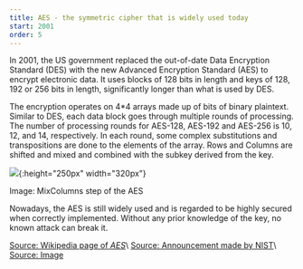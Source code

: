 ```yaml
---
title: AES - the symmetric cipher that is widely used today
start: 2001
order: 5
---
```


In 2001, the US government replaced the out-of-date Data Encryption Standard (DES) with the new Advanced Encryption Standard (AES) to encrypt electronic data. It uses blocks of 128 bits in length and keys of 128, 192 or 256 bits in length, significantly longer than what is used by DES.

The encryption operates on 4*4 arrays made up of bits of binary plaintext. Similar to DES, each data block goes through multiple rounds of processing. The number of processing rounds for AES-128, AES-192 and AES-256 is 10, 12, and 14, respectively. In each round, some complex substitutions and transpositions are done to the elements of the array. Rows and Columns are shifted and mixed and combined with the subkey derived from the key. 

![](https://upload.wikimedia.org/wikipedia/commons/thumb/7/76/AES-MixColumns.svg/1920px-AES-MixColumns.svg.png){:height="250px" width="320px"}

Image: MixColumns step of the AES

Nowadays, the AES is still widely used and is regarded to be highly secured when correctly implemented. Without any prior knowledge of the key, no known attack can break it. 

[Source: Wikipedia page of _AES_](https://en.wikipedia.org/wiki/Advanced_Encryption_Standard)\\
[Source: Announcement made by NIST](https://nvlpubs.nist.gov/nistpubs/FIPS/NIST.FIPS.197.pdf)\\
[Source: Image](https://upload.wikimedia.org/wikipedia/commons/thumb/7/76/AES-MixColumns.svg/1920px-AES-MixColumns.svg.png)
